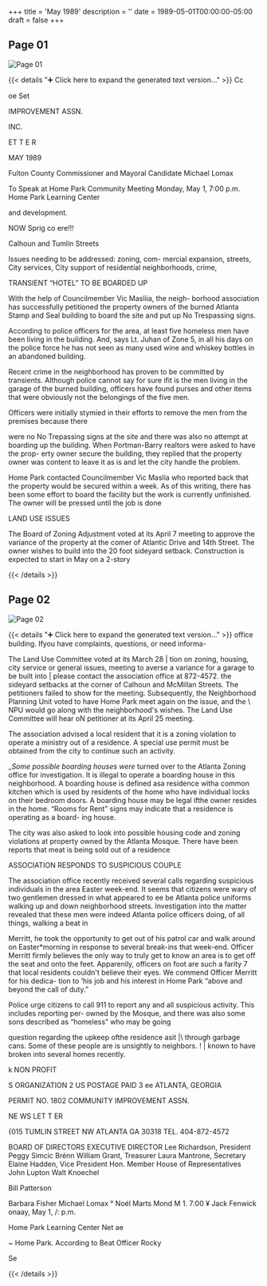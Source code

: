 +++
title = 'May 1989'
description = ''
date = 1989-05-01T00:00:00-05:00
draft = false
+++



## Page 01

![Page 01](/hpcia-newsletter-archive/1989-05_01.jpg)

{{< details "➕ Click here to expand the generated text version..." >}}
Cc

oe Set

IMPROVEMENT ASSN.

INC.

ET T E R

MAY 1989

Fulton County Commissioner and Mayoral Candidate
Michael Lomax

To Speak at Home Park Community Meeting
Monday, May 1, 7:00 p.m.
Home Park Learning Center

and development.

NOW Sprig co ere!!!

Calhoun and Tumlin Streets

Issues needing to be addressed: zoning, com-
mercial expansion, streets, City services, City
support of residential neighborhoods, crime,

TRANSIENT “HOTEL”
TO BE BOARDED UP

With the help of Councilmember Vic Masliia, the neigh-
borhood association has successfully petitioned the
property owners of the burned Atlanta Stamp and Seal
building to board the site and put up No Trespassing
signs.

According to police officers for the area, at least five
homeless men have been living in the building. And,
says Lt. Juhan of Zone 5, in all his days on the police
force he has not seen as many used wine and whiskey
bottles in an abandoned building.

Recent crime in the neighborhood has proven to be
committed by transients. Although police cannot say
for sure ifit is the men living in the garage of the burned
building, officers have found purses and other items
that were obviously not the belongings of the five men.

Officers were initially stymied in their efforts to
remove the men from the premises because there

were no No Trepassing signs at the site and there was
also no attempt at boarding up the building. When
Portman-Barry realtors were asked to have the prop-
erty owner secure the building, they replied that the
property owner was content to leave it as is and let the
city handle the problem.

Home Park contacted Councilmember Vic Maslia
who reported back that the property would be secured
within a week. As of this writing, there has been some
effort to board the facility but the work is currently
unfinished. The owner will be pressed until the job is
done

LAND USE ISSUES

The Board of Zoning Adjustment voted at its April 7
meeting to approve the variance of the property at the
comer of Atlantic Drive and 14th Street. The owner
wishes to build into the 20 foot sideyard setback.
Construction is expected to start in May on a 2-story


{{< /details >}}




## Page 02

![Page 02](/hpcia-newsletter-archive/1989-05_02.jpg)

{{< details "➕ Click here to expand the generated text version..." >}}
office building. Ifyou have complaints, questions, or need informa-

The Land Use Committee voted at its March 28 | tion on zoning, housing, city service or general issues,
meeting to averse a variance for a garage to be built into | please contact the association office at 872-4572.
the sideyard setbacks at the corner of Calhoun and
McMillan Streets. The petitioners failed to
show for the meeting. Subsequently, the
Neighborhood Planning Unit voted to have
Home Park meet again on the issue, and the \\
NPU would go along with the neighborhood's
wishes. The Land Use Committee will hear oN
petitioner at its April 25 meeting.

The association advised a local resident that
it is a zoning violation to operate a ministry out
of a residence. A special use permit must be
obtained from the city to continue such an
activity.

___Some_ possible boarding houses were_
turned over to the Atlanta Zoning office for
investigation. It is illegal to operate a boarding
house in this neighborhood. A boarding house
is defined asa residence witha common kitchen
which is used by residents of the home who
have individual locks on their bedroom doors. A
boarding house may be legal ifthe owner resides
in the home. “Rooms for Rent” signs may
indicate that a residence is operating as a board-
ing house.

The city was also asked to look into possible
housing code and zoning violations at property
owned by the Atlanta Mosque. There have been
reports that meat is being sold out of a residence

ASSOCIATION RESPONDS TO
SUSPICIOUS COUPLE

The association office recently received several calls
regarding suspicious individuals in the area Easter
week-end. It seems that citizens were wary of
two gentlemen dressed in what appeared to
ee be Atlanta police uniforms walking up and
down neighborhood streets.
Investigation into the matter revealed
that these men were indeed Atlanta police
officers doing, of all things, walking a beat in

Merritt, he took the opportunity to get out of his
patrol car and walk around on Easter*morning in
response to several break-ins that week-end.
Officer Merritt firmly believes the only way to
truly get to know an area is to get off the seat and
onto the feet. Apparenily, officers on foot are such
a farity 7 that local residents couldn't believe their
eyes. We commend Officer Merritt for his dedica-
tion to ‘his job and his interest in Home Park “above
and beyond the call of duty.”

Police urge citizens to call 911 to report any and all
suspicious activity. This includes reporting per-
owned by the Mosque, and there was also some sons described as “homeless” who may be going

question regarding the upkeep ofthe residence asit |\ through garbage cans. Some of these people are
is unsightly to neighbors. ! | known to have broken into several homes recently.

k NON PROFIT

S ORGANIZATION
2 US POSTAGE PAID
3 ee ATLANTA, GEORGIA

PERMIT NO. 1802
COMMUNITY IMPROVEMENT ASSN.

NE WS LET T ER

{015 TUMLIN STREET NW ATLANTA GA 30318 TEL. 404-872-4572

BOARD OF DIRECTORS EXECUTIVE DIRECTOR
Lee Richardson, President Peggy Simcic Brénn
William Grant, Treasurer
Laura Mantrone, Secretary
Elaine Hadden, Vice President
Hon. Member House of
Representatives John Lupton
Walt Knoechel

Bill Patterson

Barbara Fisher Michael Lomax °
Noél Marts Mond M 1. 7:00 ¥
Jack Fenwick onaay, May 1, /: p.m.

Home Park Learning Center Net ae

~ Home Park. According to Beat Officer Rocky

Se


{{< /details >}}


